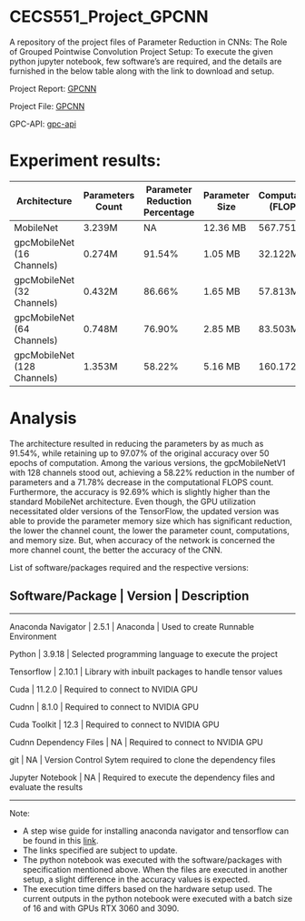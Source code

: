 # CECS551_Project_GPCNN

A repository of the project files of Parameter Reduction in CNNs: The Role of Grouped Pointwise Convolution
Project Setup:
To execute the given python jupyter notebook, few software’s are required, and the details are furnished in the below table along with the link to download and setup.

Project Report: [GPCNN](https://github.com/itsaravindanand/CECS551_Project_GPCNN/blob/main/CECS551_Project_Files/Parameter_Reduction_in_CNNs_Project_Report.pdf)

Project File: [GPCNN](https://github.com/itsaravindanand/CECS551_Project_GPCNN.git)

GPC-API: [gpc-api](https://github.com/itsaravindanand/gpc-api.git)

# Experiment results:
| Architecture | Parameters Count | Parameter Reduction Percentage | Parameter Size | Computation (FLOPS) | Computation Reduction Percentage | Test Accuracy |
|---|---|---|---|---|---|---|
| MobileNet | 3.239M | NA | 12.36 MB | 567.751M | NA | **92.35%** |
| gpcMobileNet (16 Channels) | 0.274M | 91.54% | 1.05 MB | 32.122M | 94.34% | 89.67% |
| gpcMobileNet (32 Channels) | 0.432M | 86.66% | 1.65 MB | 57.813M | 89.81% | 90.82% |
| gpcMobileNet (64 Channels) | 0.748M | 76.90% | 2.85 MB | 83.503M | 85.29% | 91.96% |
| gpcMobileNet (128 Channels) | 1.353M | 58.22% | 5.16 MB | 160.172M | 71.78% | **92.69%** |

# Analysis
The architecture resulted in reducing the parameters by as much as 91.54%, while retaining up to 97.07% of the original accuracy over 50 epochs of computation. Among the various versions, the gpcMobileNetV1 with 128 channels stood out, achieving a 58.22% reduction in the number of parameters and a 71.78% decrease in the computational FLOPS count. Furthermore, the accuracy is 92.69% which is slightly higher than the standard MobileNet architecture. Even though, the GPU utilization necessitated older versions of the TensorFlow, the updated version was able to provide the parameter memory size which has significant reduction, the lower the channel count, the lower the parameter count, computations, and memory size. But, when accuracy of the network is concerned the more channel count, the better the accuracy of the CNN. 

List of software/packages required and the respective versions:

## Software/Package | Version | Description
----------------------------------------------------------------------------
Anaconda Navigator	| 2.5.1	| Anaconda | Used to create Runnable Environment

Python	| 3.9.18	| Selected programming language to execute the project

Tensorflow	| 2.10.1	| Library with inbuilt packages to handle tensor values

Cuda	| 11.2.0	| Required to connect to NVIDIA GPU

Cudnn	| 8.1.0	|	Required to connect to NVIDIA GPU

Cuda Toolkit	| 12.3	| Required to connect to NVIDIA GPU

Cudnn Dependency Files	| NA	| Required to connect to NVIDIA GPU

git	| NA	| Version Control Sytem required to clone the dependency files

Jupyter Notebook	| NA	| Required to execute the dependency files and evaluate the results

----------------------------------------------------------------------------

Note:
-	A step wise guide for installing anaconda navigator and tensorflow can be found in this [link](https://www.tensorflow.org/install/pip#windows-native_1).
-	The links specified are subject to update.
-	The python notebook was executed with the software/packages with specification mentioned above. When the files are executed in another setup, a slight difference in the accuracy values is expected.
-	The execution time differs based on the hardware setup used. The current outputs in the python notebook were executed with a batch size of 16 and with GPUs RTX 3060 and 3090. 
